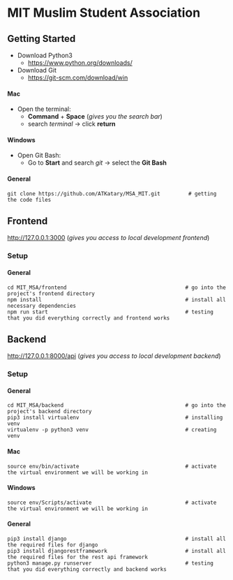 # MIT Muslim Student Association  
## Getting Started 
- Download Python3 
  - https://www.python.org/downloads/ 
- Download Git <br />
  - https://git-scm.com/download/win 


#### Mac
- Open the terminal:
     - **Command** + **Space** (_gives you the search bar_)
     - search _terminal_ -> click **return**
#### Windows 
- Open Git Bash:
     - Go to **Start** and search _git_ -> select the **Git Bash**
#### General
```
git clone https://github.com/ATKatary/MSA_MIT.git         # getting the code files 
```
## Frontend 
http://127.0.0.1:3000 (_gives you access to local development frontend_)
### Setup 
#### General
``` 
cd MIT_MSA/frontend                                      # go into the project's frontend directory
npm install                                              # install all necessary dependencies
npm run start                                            # testing that you did everything correctly and frontend works
``` 
## Backend
http://127.0.0.1:8000/api (_gives you access to local development backend_)
### Setup
#### General
```
cd MIT_MSA/backend                                       # go into the project's backend directory
pip3 install virtualenv                                  # installing venv
virtualenv -p python3 venv                               # creating venv
```
#### Mac 
```
source env/bin/activate                                  # activate the virtual environment we will be working in
```
#### Windows 
```
source env/Scripts/activate                              # activate the virtual environment we will be working in
```
#### General
```     
pip3 install django                                      # install all the required files for django
pip3 install djangorestframework                         # install all the required files for the rest api framework
python3 manage.py runserver                              # testing that you did everything correctly and backend works
```
      
